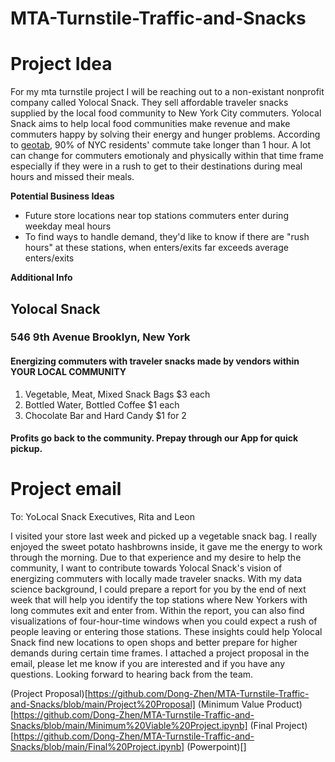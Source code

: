 # MTA-Turnstile-Traffic-and-Snacks

# Project Idea
For my mta turnstile project I will be reaching out to a non-existant nonprofit company called Yolocal Snack. They sell affordable traveler snacks supplied by the local food community to New York City commuters. Yolocal Snack aims to help local food communities make revenue and make commuters happy by solving their energy and hunger problems. According to [geotab](https://www.geotab.com/time-to-commute/), 90% of NYC residents' commute take longer than 1 hour. A lot can change for commuters emotionaly and physically within that time frame especially if they were in a rush to get to their destinations during meal hours and missed their meals. 

**Potential Business Ideas**
- Future store locations near top stations commuters enter during weekday meal hours
- To find ways to handle demand, they'd like to know if there are "rush hours" at these stations, when enters/exits far exceeds average enters/exits

**Additional Info**
## Yolocal Snack
### 546 9th Avenue Brooklyn, New York
#### Energizing commuters with traveler snacks made by vendors within YOUR LOCAL COMMUNITY
1. Vegetable, Meat, Mixed Snack Bags $3 each
2. Bottled Water, Bottled Coffee $1 each
3. Chocolate Bar and Hard Candy $1 for 2 
#### Profits go back to the community. Prepay through our App for quick pickup. 

# Project email

To: YoLocal Snack Executives, Rita and Leon

I visited your store last week and picked up a vegetable snack bag. I really enjoyed the sweet potato hashbrowns inside, it gave me the energy to work through the morning. Due to that experience and my desire to help the community, I want to contribute towards Yolocal Snack's vision of energizing commuters with locally made traveler snacks. With my data science background, I could prepare a report for you by the end of next week that will help you identify the top stations where New Yorkers with long commutes exit and enter from. Within the report, you can also find visualizations of four-hour-time windows when you could expect a rush of people leaving or entering those stations. These insights could help Yolocal Snack find new locations to open shops and better prepare for higher demands during certain time frames. I attached a project proposal in the email, please let me know if you are interested and if you have any questions. Looking forward to hearing back from the team. 

(Project Proposal)[https://github.com/Dong-Zhen/MTA-Turnstile-Traffic-and-Snacks/blob/main/Project%20Proposal]
(Minimum Value Product)[https://github.com/Dong-Zhen/MTA-Turnstile-Traffic-and-Snacks/blob/main/Minimum%20Viable%20Project.ipynb]
(Final Project)[https://github.com/Dong-Zhen/MTA-Turnstile-Traffic-and-Snacks/blob/main/Final%20Project.ipynb]
(Powerpoint)[]
